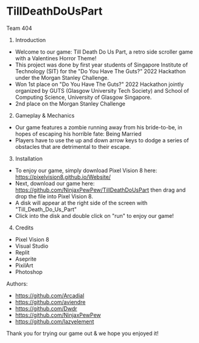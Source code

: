 # TillDeathDoUsPart

Team 404

1) Introduction 
- Welcome to our game: Till Death Do Us Part, a retro side scroller game with a Valentines Horror Theme! 
- This project was done by first year students of Singapore Institute of Technology (SIT)
 for the "Do You Have The Guts?" 2022 Hackathon under the Morgan Stanley Challenge.
- Won 1st place on "Do You Have The Guts?" 2022 Hackathon jointly organized by GUTS (Glasgow University Tech Society) and School of Computing Science, University of Glasgow Singapore.
- 2nd place on the Morgan Stanley Challenge
	
2) Gameplay & Mechanics
- Our game features a zombie running away from his bride-to-be, in hopes of escaping his horrible fate: Being Married 
- Players have to use the up and down arrow keys to dodge a series of obstacles that are detrimental to their escape. 
	
3) Installation 
- To enjoy our game, simply download Pixel Vision 8 here: https://pixelvision8.github.io/Website/
- Next, download our game here: https://github.com/NinjaxPewPew/TillDeathDoUsPart then drag and drop the file into Pixel Vision 8.
- A disk will appear at the right side of the screen with "Till_Death_Do_Us_Part" 
- Click into the disk and double click on "run" to enjoy our game!

4) Credits
- Pixel Vision 8
- Visual Studio
- Replit
- Aseprite
- PixilArt
- Photoshop

Authors:
- https://github.com/Arcadial
- https://github.com/aviendre
- https://github.com/Dwdr
- https://github.com/NinjaxPewPew
- https://github.com/lazyelement



Thank you for trying our game out & we hope you enjoyed it! 

